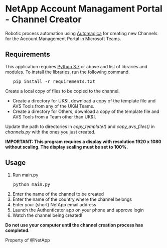 # NetApp Account Managament Portal - Channel Creator

Robotic process automation using [Automagica](github.com/OakwoodAI/Automagica) for creating new Channels for the Account Management Portal in Microsoft Teams.

## Requirements
This application requires [Python 3.7](https://www.python.org) or above and list of libraries and modules. To install the libraries, run the following command.
<pre>   pip install -r requirements.txt </pre>

Create a local copy of files to be copied to the channel.
* Create a directory for UK&I, download a copy of the template file and AVS Tools from any of the UK&I Teams.
* Create a directory for Others, download a copy of the template file and AVS Tools from a Team other than UK&I.

Update the path to directories in _copy_template()_ and _copy_avs_files()_ in _channels.py_ with the ones you just created.

**IMPORTANT: This program requires a display with resolution 1920 x 1080 without scaling. The display scaling must be set to 100%.**

## Usage
1. Run main.py
<pre>   python main.py    </pre>
2. Enter the name of the channel to be created
3. Enter the name of the country where the channel belongs
4. Enter your (short) NetApp email address
5. Launch the Authenticator app on your phone and approve login
6. Watch the channel being created!

**Do not use your computer until the channel creation process has completed.**

Property of @NetApp
